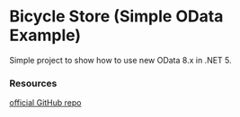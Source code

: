 # Bicycle Store (Simple OData Example)
Simple project to show how to use new OData 8.x in .NET 5.

### Resources
[official GitHub repo](https://github.com/OData/aspnetcoreodata)